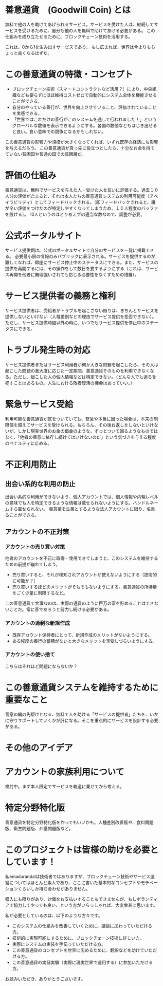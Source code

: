 # 善意通貨　(Goodwill Coin) とは

無料で他の人を助けてあげられるサービス。サービスを受けた人は、継続してサービスを受けるために、自分も他の人を無料で助けてあげる必要がある。
この仕組みを成り立たせるために、ブロックチェーン技術を活用する。

これは、0から1を生み出すサービスであり、
もし広まれば、世界は今よりもちょっと良くなるはずだ。

# この善意通貨の特徴・コンセプト

* ブロックチェーン技術（スマートコントラクトなど活用？）により、中央組織なども要らずにほぼ維持コストゼロで自動的にシステム全体を機能させることができる。
* 自分のやっている善行が、世界を向上させていること、評価されていることを実感できる。
* 「世界ではこれだけの善行がこのシステムを通して行われました！」というグローバルな数値を表示できるようにする。各国の数値などもはじき出せると良い。良い意味での競争になるかもしれない。

この善意通貨の影響力や規模が大きくなってくれば、いずれ既存の経済にも影響を与えるだろう。
この善意通貨が真っ先に役立つとしたら、十分なお金を持てていない貧困国や普通の国での貧困層だ。

# 評価の仕組み

善意通貨は、無料でサービスを与えた人・受けた人を互いに評価する。過去１０人分の評価がたまると、それは本人たちの善意通貨システムの利用可能度（アベイラビリティ）としてフィードバックされる。（即フィードバックされると、誰が辛い評価をつけたのが特定しやすくなってしまうため、１０人程度のバッファを設ける）。
10人というのはとりあえずの適当な数なので、調整が必要。

# 公式ポータルサイト

サービス提供側は、公式のポータルサイトで自分のサービスを一覧に掲載できる。
必要最小限の情報のみパブリックに表示される。サービスを提供するのが難しくなれば、即座にサービス停止中のステータスにできる。また、サービスの提供を再開するには、その操作をして数日を要するようにする（これは、サービス再開を他者に無理強いされても応じる必要性をなくすための措置）。

# サービス提供者の義務と権利

サービス提供者は、受給者がトラブルを起こさない限りは、きちんとサービスを提供しないといけない（人種差別などの理由でサービス提供を拒否できない）。ただし、サービス提供時間以外の時に、いつでもサービス提供を停止中のステータスにできる。

# トラブル発生時の対応

サービス提供者またはサービス利用者が何か大きな問題を起こしたら、その人は起こした問題の重大度に応じた一定期間、善意通貨そのものを利用できなくなる。ただし、起こした人の個人情報などは特定できない。（どんな人でも過ちを犯すことはあるもの。人生における敗者復活の機会はあっていい。）

# 緊急サービス受給

利用可能な善意通貨が底をついていても、緊急や本当に困った場合は、本来の制限値を超えてサービスを受けられる。もちろん、その後お返しをしないといけないが、しかし現実世界のお金の借金のような、ずっとついて回るようなものではなく、「他者の善意に依存し続けてはいけないのだ」という気づきを与える程度のペナルティに止める。

# 不正利用防止

## 出会い系的な利用の防止

出会い系的な利用ができないよう、個人アカウントでは、個人情報や内輪レベルの意味でも人を特定できるような情報は載せられないようにする。ハンドルネームすら載せられない。
善意業を生業とするような法人アカウントに限り、名乗ることができる。

## アカウントの不正対策

### アカウントの売り買い対策

他者のアカウントを不正に取得・使用できてしまうと、このシステムを維持するための前提が崩れてしまう。

* 売り買いすると、それが検知されアカウントが使えないようにする（技術的に可能か？）
* 売り買いするほどのメリットがそもそもないようにする。善意通貨の所持量をごく少量に制限するなど。

この善意通貨で大事なのは、実際の通貨のように巨万の富を貯めることはできないことだ。常に善であろうと努力し続ける必要がある。

### アカウントの過剰な新規作成

* 既存アカウント保持者にとって、新規作成のメリットがないようにする。
* ある程度の善行の蓄積がないと大きなメリットを享受しづらいようにする。

### アカウントの使い捨て

こちらはそれほど問題にならないか？

# この善意通貨システムを維持するために重要なこと

善意の輪の先駆けとなる、無料で人を助ける「サービスの提供者」たちを、いかに守りサポートしていくかが肝になる。そこを重点的にサービスを設計する必要がある。

# その他のアイデア

# アカウントの家族利用について

検討中。まず本人限定でサービスを軌道に乗せてから考える。

# 特定分野特化版

善意通貨を特定分野特化版を作ってもいいかも。人種差別改善版や、食料問題版、衛生問題版、介護問題版など。

# このプロジェクトは皆様の助けを必要としています！

私emadurandalは技術者ではありますが、ブロックチェーン技術やサービス運営についてはほとんど素人であり、ここに書いた基本的なコンセプトやモチベーションくらいしか持ち合わせがありません。

収入にも限りがあり、対価をお支払いすることもできませんが、もしボランティアで協力してやっても良い、という方がいらっしゃれば、大変幸甚に思います。

私が必要としているのは、以下のような方々です。

* このシステムの仕組みを改善していくために、議論に加わっていただける方。
* 技術的に実現可能にするために、ブロックチェーン技術に詳しい方。
* 実際にシステムの実装を手伝っていただける方。
* この善意通貨のコンセプトを世界に広めるために、翻訳などを助けていただける方。
* この善意通貨の実証実験（実際に現実世界で運用する）に参加いただける方。

お読みいただき、ありがとうございます。
